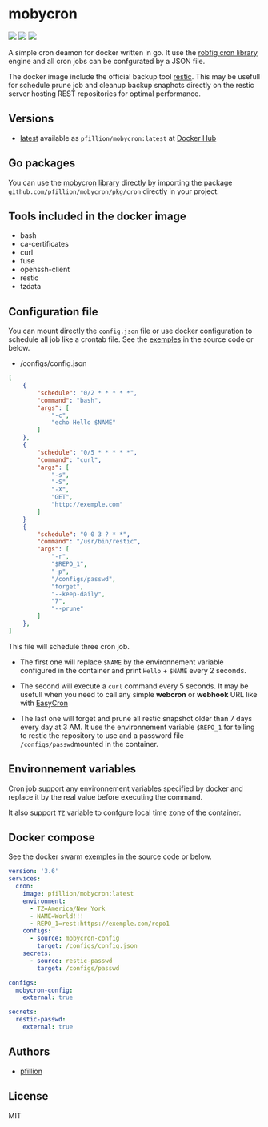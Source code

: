 # mobycron

[![](https://images.microbadger.com/badges/image/pfillion/mobycron.svg)](https://microbadger.com/images/pfillion/mobycron "Get your own image badge on microbadger.com")
[![](https://images.microbadger.com/badges/version/pfillion/mobycron.svg)](https://microbadger.com/images/pfillion/mobycron "Get your own version badge on microbadger.com")
[![](https://images.microbadger.com/badges/commit/pfillion/mobycron.svg)](https://microbadger.com/images/pfillion/mobycron "Get your own commit badge on microbadger.com")

A simple cron deamon for docker written in go. It use the [robfig cron library](https://github.com/robfig/cron) engine and all cron jobs can be confgurated by a JSON file.

The docker image include the official backup tool [restic](https://github.com/restic/restic). This may be usefull for schedule prune job and cleanup backup snaphots directly on the restic server hosting REST repositories for optimal performance.

## Versions

* [latest](https://github.com/pfillion/mobycron/tree/master) available as ```pfillion/mobycron:latest``` at [Docker Hub](https://hub.docker.com/r/pfillion/mobycron/)

## Go packages

You can use the [mobycron library](https://github.com/pfillion/mobycron) directly by importing the package ```github.com/pfillion/mobycron/pkg/cron``` directly in your project.

## Tools included in the docker image

* bash
* ca-certificates
* curl
* fuse
* openssh-client
* restic
* tzdata

## Configuration file

You can mount directly the ```config.json``` file or use docker configuration to schedule all job like a crontab file. See the [exemples](https://github.com/pfillion/mobycron/tree/master/exemples) in the source code or below.

* /configs/config.json

```json
[
    {
        "schedule": "0/2 * * * * *",
        "command": "bash",
        "args": [
            "-c",
            "echo Hello $NAME"
        ]
    },
    {
        "schedule": "0/5 * * * * *",
        "command": "curl",
        "args": [
            "-s",
            "-S",
            "-X",
            "GET",
            "http://exemple.com"
        ]
    }
    {
        "schedule": "0 0 3 ? * *",
        "command": "/usr/bin/restic",
        "args": [
            "-r",
            "$REPO_1",
            "-p",
            "/configs/passwd",
            "forget",
            "--keep-daily",
            "7",
            "--prune"
        ]
    },
]
```

This file will schedule three cron job.

* The first one will replace ```$NAME``` by the environnement variable configured in the container and print ```Hello``` + ```$NAME``` every 2 seconds.
* The second will execute a ```curl``` command every 5 seconds. It may be usefull when you need to call any simple **webcron** or **webhook** URL like with [EasyCron](https://www.easycron.com)

* The last one will forget and prune all restic snapshot older than 7 days every day at 3 AM. It use the environnement variable ```$REPO_1``` for telling to restic the repository to use and a password file ```/configs/passwd```mounted in the container.

## Environnement variables

Cron job support any environnement variables specified by docker and replace it by the real value before executing the command.

It also support ```TZ``` variable to confgure local time zone of the container. 

## Docker compose

See the docker swarm [exemples](https://github.com/pfillion/mobycron/tree/master/exemples) in the source code or below.

```yml
version: '3.6'
services:
  cron:
    image: pfillion/mobycron:latest
    environment:
      - TZ=America/New_York
      - NAME=World!!!
      - REPO_1=rest:https://exemple.com/repo1
    configs:
      - source: mobycron-config
        target: /configs/config.json
    secrets:
      - source: restic-passwd
        target: /configs/passwd

configs:
  mobycron-config:
    external: true

secrets:
  restic-passwd:
    external: true
```

## Authors

* [pfillion](https://github.com/pfillion)

## License

MIT
